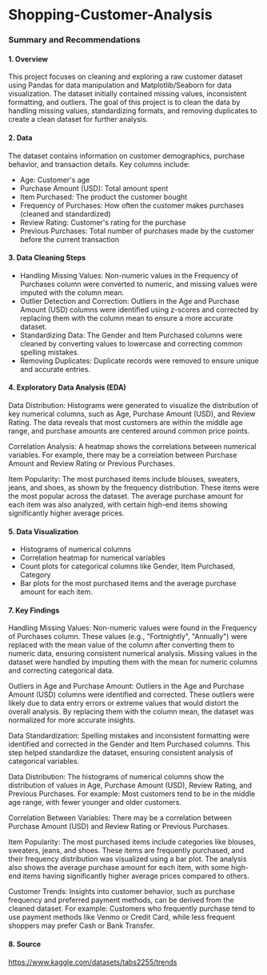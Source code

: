 # Shopping-Customer-Analysis

### Summary and Recommendations

#### 1. Overview

This project focuses on cleaning and exploring a raw customer dataset using Pandas for data manipulation and Matplotlib/Seaborn for data visualization. The dataset initially contained missing values, inconsistent formatting, and outliers. The goal of this project is to clean the data by handling missing values, standardizing formats, and removing duplicates to create a clean dataset for further analysis.

#### 2. Data

The dataset contains information on customer demographics, purchase behavior, and transaction details. Key columns include:

 - Age: Customer's age
 - Purchase Amount (USD): Total amount spent
 - Item Purchased: The product the customer bought
 - Frequency of Purchases: How often the customer makes purchases (cleaned and standardized)
 - Review Rating: Customer's rating for the purchase
 - Previous Purchases: Total number of purchases made by the customer before the current transaction

#### 3. Data Cleaning Steps

- Handling Missing Values: Non-numeric values in the Frequency of Purchases column were converted to numeric, and missing values were imputed with the column mean.
- Outlier Detection and Correction: Outliers in the Age and Purchase Amount (USD) columns were identified using z-scores and corrected by replacing them with the column mean to ensure a more accurate dataset.
- Standardizing Data: The Gender and Item Purchased columns were cleaned by converting values to lowercase and correcting common spelling mistakes.
- Removing Duplicates: Duplicate records were removed to ensure unique and accurate entries.

#### 4. Exploratory Data Analysis (EDA)

Data Distribution: Histograms were generated to visualize the distribution of key numerical columns, such as Age, Purchase Amount (USD), and Review Rating. The data reveals that most customers are within the middle age range, and purchase amounts are centered around common price points.

Correlation Analysis: A heatmap shows the correlations between numerical variables. For example, there may be a correlation between Purchase Amount and Review Rating or Previous Purchases.

Item Popularity: The most purchased items include blouses, sweaters, jeans, and shoes, as shown by the frequency distribution. These items were the most popular across the dataset. The average purchase amount for each item was also analyzed, with certain high-end items showing significantly higher average prices.

#### 5. Data Visualization

- Histograms of numerical columns
- Correlation heatmap for numerical variables
- Count plots for categorical columns like Gender, Item Purchased, Category
- Bar plots for the most purchased items and the average purchase amount for each item.

#### 7. Key Findings
      
Handling Missing Values: Non-numeric values were found in the Frequency of Purchases column. These values (e.g., "Fortnightly", "Annually") were replaced with the mean value of the column after converting them to numeric data, ensuring consistent numerical analysis. Missing values in the dataset were handled by imputing them with the mean for numeric columns and correcting categorical data.

Outliers in Age and Purchase Amount: Outliers in the Age and Purchase Amount (USD) columns were identified and corrected. These outliers were likely due to data entry errors or extreme values that would distort the overall analysis. By replacing them with the column mean, the dataset was normalized for more accurate insights.

Data Standardization: Spelling mistakes and inconsistent formatting were identified and corrected in the Gender and Item Purchased columns. This step helped standardize the dataset, ensuring consistent analysis of categorical variables.

Data Distribution: The histograms of numerical columns show the distribution of values in Age, Purchase Amount (USD), Review Rating, and Previous Purchases. For example: Most customers tend to be in the middle age range, with fewer younger and older customers.

Correlation Between Variables: There may be a correlation between Purchase Amount (USD) and Review Rating or Previous Purchases.

Item Popularity: The most purchased items include categories like blouses, sweaters, jeans, and shoes. These items are frequently purchased, and their frequency distribution was visualized using a bar plot. The analysis also shows the average purchase amount for each item, with some high-end items having significantly higher average prices compared to others.

Customer Trends: Insights into customer behavior, such as purchase frequency and preferred payment methods, can be derived from the cleaned dataset. For example: Customers who frequently purchase tend to use payment methods like Venmo or Credit Card, while less frequent shoppers may prefer Cash or Bank Transfer.

#### 8.  Source

https://www.kaggle.com/datasets/tabs2255/trends
